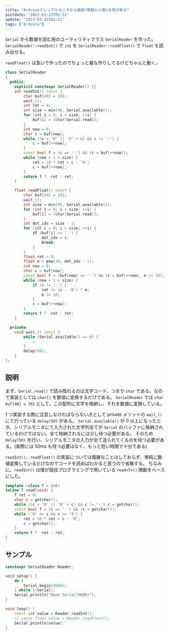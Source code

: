 ```yaml
---
title: "Arduinoでシリアルモニタから数値(整数と小数)を受け取る"
postdate: "2023-03-22T01:51"
update: "2023-03-22T01:51"
tags: ["Arduino"]
---
```


`Serial` から数値を読む用のユーティリティクラス `SerialReader` を作った。`SerialReader::readInt()` で `int` を `SerialReader::readFloat()` で `float` を読み出せる。

`readFloat()` は急いで作ったのでちょっと雑な作りしてるけどちゃんと動く。

```cpp
class SerialReader
{
  public:
    explicit constexpr SerialReader() {}
    int readInt() const {
        char buf[40] = {0};
        wait_();
        int ret = 0;
        int size = min(40, Serial.available());
        for (int i = 0; i < size; ++i) {
            buf[i] = (char)Serial.read();
        }
        int now = 0;
        char c = buf[now];
        while ((c < '0' || '9' < c) && c != '-') {
            c = buf[++now];
        }
        const bool f = (c == '-') && (c = buf[++now]);
        while (now + 1 < size) {
            ret = 10 * ret + c - '0';
            c = buf[++now];
        }
        return f ? -ret : ret;
    }

    float readFloat() const {
        char buf[40] = {0};
        wait_();
        int size = min(40, Serial.available());
        for (int i = 0; i < size; ++i) {
            buf[i] = (char)Serial.read();
        }
        int dot_idx = size - 1;
        for (int i = 0; i < size; ++i) {
            if (buf[i] == '.') {
                dot_idx = i;
                break;
            }
        }
        float ret = 0;
        float e = pow(10, dot_idx - 1);
        int now = 0;
        char c = buf[now];
        const bool f = (buf[now] == '-') && (c = buf[++now], e /= 10);
        while (now + 1 < size) {
            if (c != '.') {
                ret += (c - '0') * e;
                e /= 10;
            }
            c = buf[++now];
        }
        return f ? -ret : ret;
    }

  private:
    void wait_() const {
        while (Serial.available() == 0) {
            ;
        }
        delay(50);
    }
};
```

## 説明

まず、`Serial.read()` で読み取れるのは文字コード、つまり `char` である。なので実装としては `char[]` を数値に変換するだけである。
`SerialReader` では `char buf[40] = {0}` として、この配列に文字を格納し、それを数値に変換している。

1 つ実装する際に注意しなければならない点として private メソッドの `wait_()` にて行っている `delay(50)` がある。
`Serial.available()` が 0 以上になったとき、シリアルモニタにて入力された文字列全てが `Serial` のバッファに格納されているわけではない。全て格納されるには少し待つ必要がある。
そのため `delay(50)` を行い、シリアルモニタの入力が全て送られてくるのを待つ必要がある。(実際には 50ms も待つ必要はなく、もっと短い時間で十分である)

`readInt()`、`readFloat()` の実装については複雑なことはしておらず、単純に数値変換しているだけなのでコードを読めばわかると思うので省略する。
ちなみに、`readInt()` は僕が競技プログラミングで用いている `read<T>()` 関数をベースにした。

```cpp
template <class T = int>
inline T read(void) {
    T ret = 0;
    char c = getchar();
    while ((c < '0' || '9' < c) && c != '-') c = getchar();
    const bool f = (c == '-') && (c = getchar());
    while ('0' <= c && c <= '9') {
        ret = 10 * ret + c - '0';
        c = getchar();
    }
    return f ? -ret : ret;
}
```

## サンプル

```cpp
constexpr SerialReader Reader;

void setup() {
    do {
        Serial.begin(9600);
    } while (!Serial);
    Serial.println("Open Serial(9600)");
}

void loop() {
    const int value = Reader.readInt();
    // const float value = Reader.readFloat();
    Serial.println(value);
}
```
